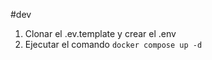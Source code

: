 

#dev
1. Clonar el .ev.template y crear el .env
2. Ejecutar el comando ``` docker compose up -d ```